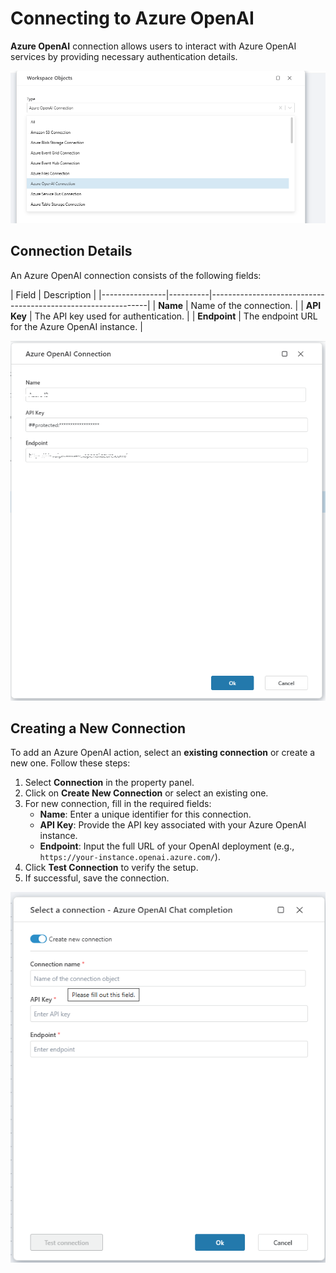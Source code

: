 # Connecting to Azure OpenAI

**Azure OpenAI** connection allows users to interact with Azure OpenAI services by providing necessary authentication details.

![image](../../../../images/flow/azure-openai-connection1.png)

## Connection Details

An Azure OpenAI connection consists of the following fields:

| Field            | Description                                                  |
|----------------|----------|--------------------------------------------------------------|
| **Name**           | Name of the connection.                                      |
| **API Key**        | The API key used for authentication.                        |
| **Endpoint**       | The endpoint URL for the Azure OpenAI instance.             |


![image](../../../../images/flow/azure-openai-connection2.png)

## Creating a New Connection

To add an Azure OpenAI action, select an **existing connection** or create a new one. Follow these steps:

1. Select **Connection** in the property panel.
2. Click on **Create New Connection** or select an existing one.
3. For new connection, fill in the required fields:
   - **Name**: Enter a unique identifier for this connection.
   - **API Key**: Provide the API key associated with your Azure OpenAI instance.
   - **Endpoint**: Input the full URL of your OpenAI deployment (e.g., `https://your-instance.openai.azure.com/`).
4. Click **Test Connection** to verify the setup.
5. If successful, save the connection.

![image](../../../../images/flow/azure-openai-connection.png)




